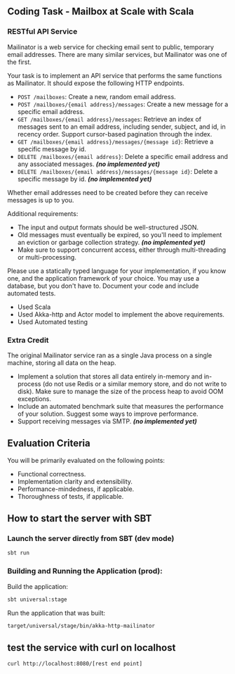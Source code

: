 ## Coding Task - Mailbox at Scale with Scala ##

### RESTful API Service

Mailinator is a web service for checking email sent to public, temporary email addresses. There are many similar services, but Mailinator was one of the first.

Your task is to implement an API service that performs the same functions as Mailinator. It should expose the following HTTP endpoints.

- `POST /mailboxes`: Create a new, random email address.
- `POST /mailboxes/{email address}/messages`: Create a new message for a specific email address.
- `GET /mailboxes/{email address}/messages`: Retrieve an index of messages sent to an email address, including sender, subject, and id, in recency order. Support cursor-based pagination through the index.
- `GET /mailboxes/{email address}/messages/{message id}`: Retrieve a specific message by id.
- `DELETE /mailboxes/{email address}`: Delete a specific email address and any associated messages. ***(no implemented yet)***
- `DELETE /mailboxes/{email address}/messages/{message id}`: Delete a specific message by id. ***(no implemented yet)***

Whether email addresses need to be created before they can receive messages is up to you.

Additional requirements:

- The input and output formats should be well-structured JSON.
- Old messages must eventually be expired, so you'll need to implement an eviction or garbage collection strategy. ***(no implemented yet)***
- Make sure to support concurrent access, either through multi-threading or multi-processing.

Please use a statically typed language for your implementation, if you know one, and the application framework of your choice. You may use a database, but you don't have to. Document your code and include automated tests.

* Used Scala
* Used Akka-http and Actor model to implement the above requirements.
* Used Automated testing

### Extra Credit

The original Mailinator service ran as a single Java process on a single machine, storing all data on the heap.

- Implement a solution that stores all data entirely in-memory and in-process (do not use Redis or a similar memory store, and do not write to disk). Make sure to manage the size of the process heap to avoid OOM exceptions.
- Include an automated benchmark suite that measures the performance of your solution. Suggest some ways to improve performance.
- Support receiving messages via SMTP. ***(no implemented yet)***

## Evaluation Criteria

You will be primarily evaluated on the following points:

- Functional correctness.
- Implementation clarity and extensibility.
- Performance-mindedness, if applicable.
- Thoroughness of tests, if applicable.


## How to start the server with SBT



### Launch the server directly from SBT (dev mode)

```bash
sbt run
```


### Building and Running the Application (prod):

Build the application:

```bash
sbt universal:stage
```

Run the application that was built:

```bash
target/universal/stage/bin/akka-http-mailinator
```

## test the service with curl on localhost

```bash
curl http://localhost:8080/[rest end point]
```


